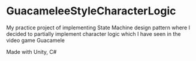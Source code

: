 # GuacameleeStyleCharacterLogic
My practice project of implementing State Machine design pattern where I decided to partially implement character logic which I have seen in the video game Guacamele


Made with Unity, C#
